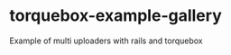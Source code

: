 torquebox-example-gallery
=========================

Example of multi uploaders with rails and torquebox